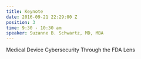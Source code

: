 ```yaml
---
title: Keynote
date: 2016-09-21 22:29:00 Z
position: 3
time: 9:30 - 10:30 am
speaker: Suzanne B. Schwartz, MD, MBA
---
```


Medical Device Cybersecurity Through the FDA Lens